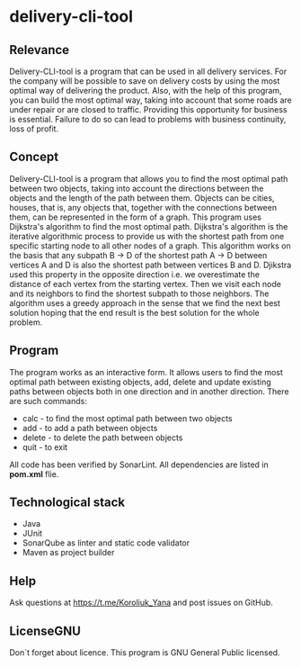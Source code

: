 # delivery-cli-tool
## Relevance
Delivery-CLI-tool is a program that can be used in all delivery services. For the company will be possible to save on delivery costs by using the most optimal way of delivering the product. Also, with the help of this program, you can build the most optimal way, taking into account that some roads are under repair or are closed to traffic. Providing this opportunity for business is essential. Failure to do so can lead to problems with business continuity, loss of profit.
## Concept

Delivery-CLI-tool is a program that allows you to find the most optimal path between two objects, taking into account the directions between the objects and the length of the path between them. Objects can be cities, houses, that is, any objects that, together with the connections between them, can be represented in the form of a graph. This program uses Dijkstra's algorithm to find the most optimal path. Dijkstra's algorithm is the iterative algorithmic process to provide us with the shortest path from one specific starting node to all other nodes of a graph. This algorithm works on the basis that any subpath B -> D of the shortest path A -> D between vertices A and D is also the shortest path between vertices B and D. Djikstra used this property in the opposite direction i.e. we overestimate the distance of each vertex from the starting vertex. Then we visit each node and its neighbors to find the shortest subpath to those neighbors.
The algorithm uses a greedy approach in the sense that we find the next best solution hoping that the end result is the best solution for the whole problem.

## Program
The program works as an interactive form. It allows users to find the most optimal path between existing objects, add, delete and update existing paths between objects both in one direction and in another direction. There are such commands:
* calc - to find the most optimal path between two objects
* add - to add a path between objects
* delete - to delete the path between objects
* quit - to exit

All code has been verified by SonarLint. All dependencies are listed in **pom.xml** flie.

## Technological stack
* Java
* JUnit
* SonarQube as linter and static code validator
* Maven as project builder

## Help
Ask questions at https://t.me/Koroliuk_Yana and post issues on GitHub.

## LicenseGNU
Don\`t forget about licence. This program is GNU General Public licensed.